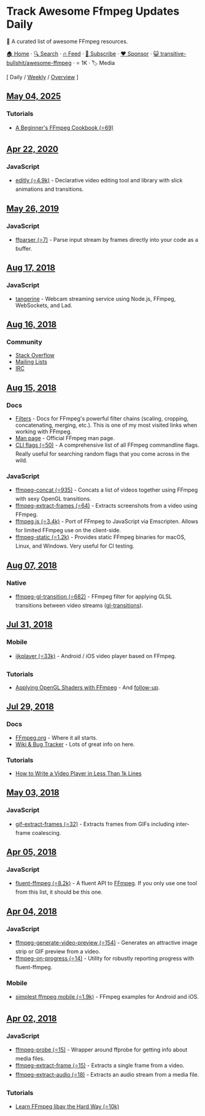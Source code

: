 # Track Awesome Ffmpeg Updates Daily

👻 A curated list of awesome FFmpeg resources.

[🏠 Home](/README.md) · [🔍 Search](https://www.trackawesomelist.com/search/) · [🔥 Feed](https://www.trackawesomelist.com/transitive-bullshit/awesome-ffmpeg/rss.xml) · [📮 Subscribe](https://trackawesomelist.us17.list-manage.com/subscribe?u=d2f0117aa829c83a63ec63c2f&id=36a103854c) · [❤️  Sponsor](https://github.com/sponsors/theowenyoung) · [😺 transitive-bullshit/awesome-ffmpeg](https://github.com/transitive-bullshit/awesome-ffmpeg) · ⭐ 1K · 🏷️ Media

[ Daily / [Weekly](/content/transitive-bullshit/awesome-ffmpeg/week/README.md) / [Overview](/content/transitive-bullshit/awesome-ffmpeg/readme/README.md) ]

## [May 04, 2025](/content/2025/05/04/README.md)

### Tutorials

*   [A Beginner's FFmpeg Cookbook (⭐69)](https://github.com/talwrii/ffmpeg-cookbook)

## [Apr 22, 2020](/content/2020/04/22/README.md)

### JavaScript

*   [editly (⭐4.9k)](https://github.com/mifi/editly) - Declarative video editing tool and library with slick animations and transitions.

## [May 26, 2019](/content/2019/05/26/README.md)

### JavaScript

*   [ffparser (⭐7)](https://github.com/NiKlimenko/FFParser) - Parse input stream by frames directly into your code as a buffer.

## [Aug 17, 2018](/content/2018/08/17/README.md)

### JavaScript

*   [tangerine](https://github.com/niftylettuce/tangerine) - Webcam streaming service using Node.js, FFmpeg, WebSockets, and Lad.

## [Aug 16, 2018](/content/2018/08/16/README.md)

### Community

*   [Stack Overflow](https://superuser.com/questions/tagged/ffmpeg)
*   [Mailing Lists](https://www.ffmpeg.org/contact.html#MailingLists)
*   [IRC](https://www.ffmpeg.org/contact.html#IRCChannels)

## [Aug 15, 2018](/content/2018/08/15/README.md)

### Docs

*   [Filters](https://ffmpeg.org/ffmpeg-filters.html) - Docs for FFmpeg's powerful filter chains (scaling, cropping, concatenating, merging, etc.). This is one of my most visited links when working with FFmpeg.
*   [Man page](https://man.cx/ffmpeg) - Official FFmpeg man page.
*   [CLI flags (⭐50)](https://github.com/transitive-bullshit/ffmpeg-cli-flags/blob/master/readme.md) - A comprehensive list of all FFmpeg commandline flags. Really useful for searching random flags that you come across in the wild.

### JavaScript

*   [ffmpeg-concat (⭐935)](https://github.com/transitive-bullshit/ffmpeg-concat) - Concats a list of videos together using FFmpeg with sexy OpenGL transitions.
*   [ffmpeg-extract-frames (⭐64)](https://github.com/transitive-bullshit/ffmpeg-extract-frames) - Extracts screenshots from a video using FFmpeg.
*   [ffmpeg.js (⭐3.4k)](https://github.com/Kagami/ffmpeg.js) - Port of FFmpeg to JavaScript via Emscripten. Allows for limited FFmpeg use on the client-side.
*   [ffmpeg-static (⭐1.2k)](https://github.com/eugeneware/ffmpeg-static) - Provides static FFmpeg binaries for macOS, Linux, and Windows. Very useful for CI testing.

## [Aug 07, 2018](/content/2018/08/07/README.md)

### Native

*   [ffmpeg-gl-transition (⭐682)](https://github.com/transitive-bullshit/ffmpeg-gl-transition) - FFmpeg filter for applying GLSL transitions between video streams ([gl-transitions](https://gl-transitions.com/)).

## [Jul 31, 2018](/content/2018/07/31/README.md)

### Mobile

*   [ijkplayer (⭐33k)](https://github.com/Bilibili/ijkplayer) - Android / iOS video player based on FFmpeg.

### Tutorials

*   [Applying OpenGL Shaders with FFmpeg](https://nervous.io/ffmpeg/opengl/2017/01/31/ffmpeg-opengl) - And [follow-up](https://nervous.io/ffmpeg/opengl/2017/05/15/ffmpeg-pbo-yuv).

## [Jul 29, 2018](/content/2018/07/29/README.md)

### Docs

*   [FFmpeg.org](http://ffmpeg.org) - Where it all starts.
*   [Wiki & Bug Tracker](https://trac.ffmpeg.org) - Lots of great info on here.

### Tutorials

*   [How to Write a Video Player in Less Than 1k Lines](http://dranger.com/ffmpeg)

## [May 03, 2018](/content/2018/05/03/README.md)

### JavaScript

*   [gif-extract-frames (⭐32)](https://github.com/transitive-bullshit/gif-extract-frames) - Extracts frames from GIFs including inter-frame coalescing.

## [Apr 05, 2018](/content/2018/04/05/README.md)

### JavaScript

*   [fluent-ffmpeg (⭐8.2k)](https://github.com/fluent-ffmpeg/node-fluent-ffmpeg) - A fluent API to [FFmpeg](http://www.ffmpeg.org). If you only use one tool from this list, it should be this one.

## [Apr 04, 2018](/content/2018/04/04/README.md)

### JavaScript

*   [ffmpeg-generate-video-preview (⭐154)](https://github.com/transitive-bullshit/ffmpeg-generate-video-preview) - Generates an attractive image strip or GIF preview from a video.
*   [ffmpeg-on-progress (⭐14)](https://github.com/transitive-bullshit/ffmpeg-on-progress) - Utility for robustly reporting progress with fluent-ffmpeg.

### Mobile

*   [simplest ffmpeg mobile (⭐1.9k)](https://github.com/leixiaohua1020/simplest_ffmpeg_mobile) - FFmpeg examples for Android and iOS.

## [Apr 02, 2018](/content/2018/04/02/README.md)

### JavaScript

*   [ffmpeg-probe (⭐15)](https://github.com/transitive-bullshit/ffmpeg-probe) - Wrapper around ffprobe for getting info about media files.
*   [ffmpeg-extract-frame (⭐15)](https://github.com/transitive-bullshit/ffmpeg-extract-frame) - Extracts a single frame from a video.
*   [ffmpeg-extract-audio (⭐18)](https://github.com/transitive-bullshit/ffmpeg-extract-audio) - Extracts an audio stream from a media file.

### Tutorials

*   [Learn FFmpeg libav the Hard Way (⭐10k)](https://github.com/leandromoreira/ffmpeg-libav-tutorial)